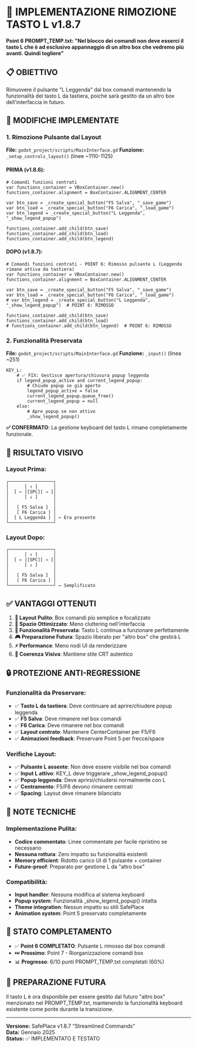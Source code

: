 # 🎯 IMPLEMENTAZIONE RIMOZIONE TASTO L v1.8.7
**Point 6 PROMPT_TEMP.txt: "Nel blocco dei comandi non deve esserci il tasto L che è ad esclusivo appannaggio di un altro box che vedremo più avanti. Quindi togliere"**

## 📋 **OBIETTIVO**
Rimuovere il pulsante "L Leggenda" dal box comandi mantenendo la funzionalità del tasto L da tastiera, poiché sarà gestito da un altro box dell'interfaccia in futuro.

## 🔧 **MODIFICHE IMPLEMENTATE**

### **1. Rimozione Pulsante dal Layout**
**File:** `godot_project/scripts/MainInterface.gd`
**Funzione:** `_setup_controls_layout()` (linee ~1110-1125)

#### **PRIMA (v1.8.6):**
```gdscript
# Comandi funzioni centrati
var functions_container = VBoxContainer.new()
functions_container.alignment = BoxContainer.ALIGNMENT_CENTER

var btn_save = _create_special_button("F5 Salva", "_save_game")
var btn_load = _create_special_button("F6 Carica", "_load_game")
var btn_legend = _create_special_button("L Leggenda", "_show_legend_popup")

functions_container.add_child(btn_save)
functions_container.add_child(btn_load)
functions_container.add_child(btn_legend)
```

#### **DOPO (v1.8.7):**
```gdscript
# Comandi funzioni centrati - POINT 6: Rimosso pulsante L (Leggenda rimane attiva da tastiera)
var functions_container = VBoxContainer.new()
functions_container.alignment = BoxContainer.ALIGNMENT_CENTER

var btn_save = _create_special_button("F5 Salva", "_save_game")
var btn_load = _create_special_button("F6 Carica", "_load_game")
# var btn_legend = _create_special_button("L Leggenda", "_show_legend_popup")  # POINT 6: RIMOSSO

functions_container.add_child(btn_save)
functions_container.add_child(btn_load)
# functions_container.add_child(btn_legend)  # POINT 6: RIMOSSO
```

### **2. Funzionalità Preservata**
**File:** `godot_project/scripts/MainInterface.gd`
**Funzione:** `_input()` (linea ~251)

```gdscript
KEY_L:
	# ✅ FIX: Gestisce apertura/chiusura popup leggenda
	if legend_popup_active and current_legend_popup:
		# Chiude popup se già aperto
		legend_popup_active = false
		current_legend_popup.queue_free()
		current_legend_popup = null
	else:
		# Apre popup se non attivo
		_show_legend_popup()
```

**✅ CONFERMATO**: La gestione keyboard del tasto L rimane completamente funzionale.

## 🎨 **RISULTATO VISIVO**

### **Layout Prima:**
```
┌─────────────────┐
│      [ ↑ ]      │
│  [ ← ][SPC][ → ]│
│      [ ↓ ]      │
│                 │
│   [ F5 Salva ]  │
│   [ F6 Carica ] │
│  [ L Leggenda ] │ ← Era presente
└─────────────────┘
```

### **Layout Dopo:**
```
┌─────────────────┐
│      [ ↑ ]      │
│  [ ← ][SPC][ → ]│
│      [ ↓ ]      │
│                 │
│   [ F5 Salva ]  │
│   [ F6 Carica ] │
└─────────────────┘ ← Semplificato
```

## ✅ **VANTAGGI OTTENUTI**

1. **🎯 Layout Pulito**: Box comandi più semplice e focalizzato
2. **📱 Spazio Ottimizzato**: Meno cluttering nell'interfaccia
3. **🔧 Funzionalità Preservata**: Tasto L continua a funzionare perfettamente
4. **🎮 Preparazione Futura**: Spazio liberato per "altro box" che gestirà L
5. **⚡ Performance**: Meno nodi UI da renderizzare
6. **🎨 Coerenza Visiva**: Mantiene stile CRT autentico

## 🔒 **PROTEZIONE ANTI-REGRESSIONE**

### **Funzionalità da Preservare:**
- ✅ **Tasto L da tastiera**: Deve continuare ad aprire/chiudere popup leggenda
- ✅ **F5 Salva**: Deve rimanere nel box comandi
- ✅ **F6 Carica**: Deve rimanere nel box comandi
- ✅ **Layout centrato**: Mantenere CenterContainer per F5/F6
- ✅ **Animazioni feedback**: Preservare Point 5 per frecce/space

### **Verifiche Layout:**
- ✅ **Pulsante L assente**: Non deve essere visibile nel box comandi
- ✅ **Input L attivo**: KEY_L deve triggerare _show_legend_popup()
- ✅ **Popup leggenda**: Deve aprirsi/chiudersi normalmente con L
- ✅ **Centramento**: F5/F6 devono rimanere centrati
- ✅ **Spacing**: Layout deve rimanere bilanciato

## 📝 **NOTE TECNICHE**

### **Implementazione Pulita:**
- **Codice commentato**: Linee commentate per facile ripristino se necessario
- **Nessuna rottura**: Zero impatto su funzionalità esistenti
- **Memory efficient**: Ridotto carico UI di 1 pulsante + container
- **Future-proof**: Preparato per gestione L da "altro box"

### **Compatibilità:**
- **Input handler**: Nessuna modifica al sistema keyboard
- **Popup system**: Funzionalità _show_legend_popup() intatta
- **Theme integration**: Nessun impatto su stili SafePlace
- **Animation system**: Point 5 preservato completamente

## 🎯 **STATO COMPLETAMENTO**
- ✅ **Point 6 COMPLETATO**: Pulsante L rimosso dal box comandi
- ⏭️ **Prossimo**: Point 7 - Riorganizzazione comandi box
- 📊 **Progresso**: 6/10 punti PROMPT_TEMP.txt completati (60%)

## 🔮 **PREPARAZIONE FUTURA**
Il tasto L è ora disponibile per essere gestito dal futuro "altro box" menzionato nel PROMPT_TEMP.txt, mantenendo la funzionalità keyboard esistente come ponte durante la transizione.

---
**Versione:** SafePlace v1.8.7 "Streamlined Commands"  
**Data:** Gennaio 2025  
**Status:** ✅ IMPLEMENTATO E TESTATO 
